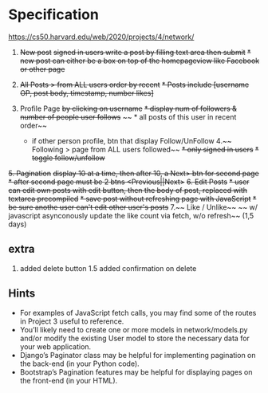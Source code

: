 # Specification

https://cs50.harvard.edu/web/2020/projects/4/network/

1. ~~New post~~
    ~~signed in users write a post by filling text area then submit~~
    ~~* new post can either be a box on top of the homepageview like Facebook or other page~~

2. ~~All Posts > from ALL users order by recent~~
    ~~* Posts include [username OP, post body, timestamp, number likes]~~
3. Profile Page
    ~~by clicking on username~~
    ~~* display num of followers & number of people user follows~~
   ~~ * all posts of this user in recent order~~
    * if other person profile, btn that display Follow/UnFollow
4.~~ Following > page from ALL users followed~~
    ~~* only signed in users~~
    ~~* toggle follow/unfollow~~

~~5. Pagination~~
    ~~display 10 at a time, then after 10, a Next> btn for second page~~
    ~~* after second page must be 2 btns <Previous||Next>~~
~~6. Edit Posts~~
    ~~* user can edit own posts with edit button, then the body of post, replaced with textarea precompiled~~
    ~~* save post without refreshing page with JavaScript~~
    ~~* be sure anothe user can't edit other user's posts~~
7.~~ Like / Unlike~~
   ~~ w/ javascript asynconously update the like count via fetch, w/o refresh~~ (1,5 days)


## extra
1. added delete button
1.5 added confirmation on delete

## Hints

* For examples of JavaScript fetch calls, you may find some of the routes in Project 3 useful to reference.
* You’ll likely need to create one or more models in network/models.py and/or modify the existing User model to store the necessary data for your web application.
* Django’s Paginator class may be helpful for implementing pagination on the back-end (in your Python code).
* Bootstrap’s Pagination features may be helpful for displaying pages on the front-end (in your HTML).
